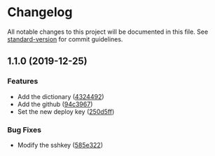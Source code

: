 # Changelog

All notable changes to this project will be documented in this file. See [standard-version](https://github.com/conventional-changelog/standard-version) for commit guidelines.

## 1.1.0 (2019-12-25)

### Features

- Add the dictionary ([4324492](https://github.com/hackdapp/knowledge/commit/43244924de346f8ae52fc254434bc9663eb49e7d))
- Add the github ([94c3967](https://github.com/hackdapp/knowledge/commit/94c396778f8c562ed4ba87bcbbd942cff14b7107))
- Set the new deploy key ([250d5ff](https://github.com/hackdapp/knowledge/commit/250d5ff022ca529533b3e8ab1448a0522c0a89f5))

### Bug Fixes

- Modify the sshkey ([585e322](https://github.com/hackdapp/knowledge/commit/585e3225167c774596df920d11f48ee4be94fb0b))
